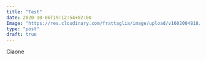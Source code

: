 ```yaml
---
title: "Test"
date: 2020-10-06T19:12:54+02:00
Image: "https://res.cloudinary.com/frattaglia/image/upload/v1602004818/logo_k3t4om.png"
type: "post"
draft: true
---
```


Ciaone

